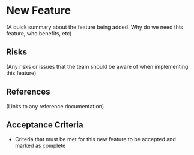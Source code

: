# New Feature

(A quick summary about the feature being added. Why do we need this feature, who benefits, etc)

## Risks
(Any risks or issues that the team should be aware of when implementing this feature)

## References
(Links to any reference documentation)

## Acceptance Criteria
- Criteria that must be met for this new feature to be accepted and marked as complete

